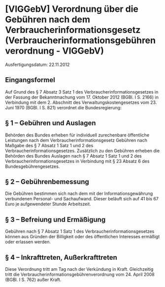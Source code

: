 # [VIGGebV] Verordnung über die Gebühren nach dem Verbraucherinformationsgesetz  (Verbraucherinformationsgebührenverordnung - VIGGebV)

Ausfertigungsdatum: 22.11.2012

 

## Eingangsformel

Auf Grund des § 7 Absatz 3 Satz 1 des Verbraucherinformationsgesetzes in der Fassung der Bekanntmachung vom 17. Oktober 2012 (BGBl. I S. 2166) in Verbindung mit dem 2. Abschnitt des Verwaltungskostengesetzes vom 23. Juni 1970 (BGBl. I S. 821) verordnet die Bundesregierung:


## § 1 – Gebühren und Auslagen

Behörden des Bundes erheben für individuell zurechenbare öffentliche Leistungen nach dem Verbraucherinformationsgesetz Gebühren nach Maßgabe des § 7 Absatz 1 Satz 1 und 2 des Verbraucherinformationsgesetzes. Zusätzlich zu den Gebühren erheben die Behörden des Bundes Auslagen nach § 7 Absatz 1 Satz 1 und 2 des Verbraucherinformationsgesetzes in Verbindung mit § 23 Absatz 6 des Bundesgebührengesetzes.


## § 2 – Gebührenbemessung

Die Gebühren bestimmen sich nach dem mit der Informationsgewährung verbundenen Personal- und Sachaufwand. Dieser beläuft sich auf 41 bis 67 Euro je aufgewendeter Stunde Arbeitszeit.


## § 3 – Befreiung und Ermäßigung

Gebühren nach § 7 Absatz 1 Satz 1 des Verbraucherinformationsgesetzes können aus Gründen der Billigkeit oder des öffentlichen Interesses ermäßigt oder erlassen werden.


## § 4 – Inkrafttreten, Außerkrafttreten

Diese Verordnung tritt am Tag nach der Verkündung in Kraft. Gleichzeitig tritt die Verbraucherinformationsgebührenverordnung vom 24. April 2008 (BGBl. I S. 762) außer Kraft.
